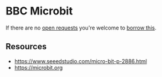 # BBC Microbit
If there are no [open requests](../../../../issues?q=is%3Aissue+is%3Aopen+%22BBC+Microbit%22+in%3Atitle) you're welcome to [borrow this](../../../../issues/new?title=Borrow+request+for+BBC+Microbit&body=1+piece+of+%5Bthis%5D%28..%2Fblob%2Fmain%2F.%2FHardware%2FMicrocontrollers%2FBBC_Microbit.md%29+for+~2+weeks.).

## Resources
- https://www.seeedstudio.com/micro-bit-p-2886.html
- https://microbit.org
